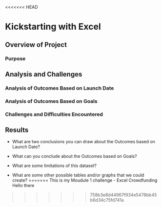 <<<<<<< HEAD
# Kickstarting with Excel

## Overview of Project

### Purpose

## Analysis and Challenges

### Analysis of Outcomes Based on Launch Date

### Analysis of Outcomes Based on Goals

### Challenges and Difficulties Encountered

## Results

- What are two conclusions you can draw about the Outcomes based on Launch Date?

- What can you conclude about the Outcomes based on Goals?

- What are some limitations of this dataset?

- What are some other possible tables and/or graphs that we could create?
=======
This is my Moudule 1 challenge - Excel Crowdfunding 
Hello there
>>>>>>> 758b3e8d44967f934e5478bb45b6d34c75fd741a
